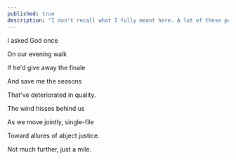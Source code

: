 ```yaml
---
published: true
description: "I don't recall what I fully meant here. A lot of these poems were written in attempts to commune with my own developing id."
---
```

I asked God once 

On our evening walk 

If he'd give away the finale 

And save me the seasons

That've deteriorated in quality.


The wind hisses behind us

As we move jointly, single-file

Toward allures of abject justice.

Not much further, just a mile.